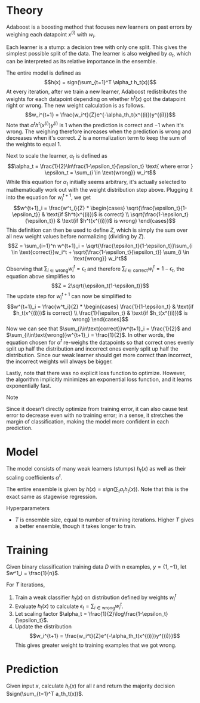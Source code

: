 # Theory
Adaboost is a boosting method that focuses new learners on past errors by weighing each datapoint $x^{(i)}$ with $w_i$.

Each learner is a stump: a decision tree with only one split. This gives the simplest possible split of the data. The learner is also weighed by $\alpha_t$, which can be interpreted as its relative importance in the ensemble.

The entire model is defined as $$h(x) = sign(\sum_{t=1}^T \alpha_t h_t(x))$$ 
At every iteration, after we train a new learner, Adaboost redistributes the weights for each datapoint depending on whether $h^t(x)$ got the datapoint right or wrong. The new weight calculation is as follows. $$w_i^{t+1} = \frac{w_i^t}{Z}e^{-\alpha_th_t(x^{(i)})y^{(i)}}$$
Note that $\alpha^th^t(x^{(i)})y^{(i)}$ is $1$ when the prediction is correct and $-1$ when it's wrong. The weighing therefore increases when the prediction is wrong and decreases when it's correct. $Z$ is a normalization term to keep the sum of the weights to equal $1$.

Next to scale the learner, $\alpha_t$ is defined as $$\alpha_t = \frac{1}{2}\ln\frac{1-\epsilon_t}{\epsilon_t} \text{ where error } \epsilon_t = \sum_{i \in \text{wrong}} w_i^t$$
While this equation for $\alpha_t$ initially seems arbitrary, it's actually selected to mathematically work out with the weight distribution step above. Plugging it into the equation for $w^{t+1}_i$, we get $$w^{t+1}_i = \frac{w^t_i}{Z} * \begin{cases} \sqrt{\frac{\epsilon_t}{1-\epsilon_t}} & \text{if $h^t(x^{(i)})$ is correct} \\ \sqrt{\frac{1-\epsilon_t}{\epsilon_t}} & \text{if $h^t(x^{(i)})$ is wrong} \end{cases}$$
This definition can then be used to define $Z$, which is simply the sum over all new weight values before normalizing (dividing by $Z$). $$Z = \sum_{i=1}^n w^{t+1}_i = \sqrt{\frac{\epsilon_t}{1-\epsilon_t}}\sum_{i \in \text{correct}}w_i^t + \sqrt{\frac{1-\epsilon_t}{\epsilon_t}} \sum_{i \in \text{wrong}} w_i^t$$
Observing that $\sum_{i\in\text{wrong}} w_i^t = \epsilon_t$ and therefore $\sum_{i\in\text{correct}} w_i^t = 1-\epsilon_t$, the equation above simplifies to $$Z = 2\sqrt{\epsilon_t(1-\epsilon_t)}$$
The update step for $w^{t+1}_i$ can now be simplified to $$w^{t+1}_i = \frac{w^t_i}{2} * \begin{cases} \frac{1}{1-\epsilon_t} & \text{if $h_t(x^{(i)})$ is correct} \\ \frac{1}{\epsilon_t} & \text{if $h_t(x^{(i)})$ is wrong} \end{cases}$$
Now we can see that $\sum_{i\in\text{correct}}w^{t+1}_i = \frac{1}{2}$ and $\sum_{i\in\text{wrong}}w^{t+1}_i = \frac{1}{2}$. In other words, the equation chosen for $\alpha^t$ re-weighs the datapoints so that correct ones evenly split up half the distribution and incorrect ones evenly split up half the distribution. Since our weak learner should get more correct than incorrect, the incorrect weights will always be bigger.

Lastly, note that there was no explicit loss function to optimize. However, the algorithm implicitly minimizes an exponential loss function, and it learns exponentially fast.

> [!note]
> Since it doesn’t directly optimize from training error, it can also cause test error to decrease even with no training error; in a sense, it stretches the margin of classification, making the model more confident in each prediction.

# Model
The model consists of many weak learners (stumps) $h_t(x)$ as well as their scaling coefficients $\alpha^t$.

The entire ensemble is given by $h(x) = sign(\sum_t a_th_t(x))$. Note that this is the exact same as stagewise regression.

Hyperparameters
- $T$ is ensemble size, equal to number of training iterations. Higher $T$ gives a better ensemble, though it takes longer to train.

# Training
Given binary classification training data $D$ with $n$ examples, $y = \{1, -1\}$, let $w^1_i = \frac{1}{n}$.

For $T$ iterations,
1. Train a weak classifier $h_t(x)$ on distribution defined by weights $w^t_i$
2. Evaluate $h_t(x)$ to calculate $\epsilon_t = \sum_{i\in\text{wrong}} w^t_i$.
3. Let scaling factor $\alpha_t = \frac{1}{2}\log\frac{1-\epsilon_t}{\epsilon_t}$.
4. Update the distribution $$w_i^{t+1} = \frac{w_i^t}{Z}e^{-\alpha_th_t(x^{(i)})y^{(i)}}$$This gives greater weight to training examples that we got wrong.

# Prediction
Given input $x$, calculate $h_t(x)$ for all $t$ and return the majority decision $sign(\sum_{t=1}^T a_th_t(x))$.